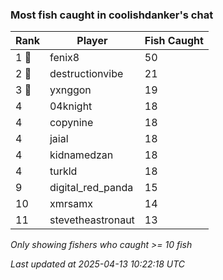 ### Most fish caught in coolishdanker's chat
| Rank | Player | Fish Caught |
|------|--------|-----------|
| 1 🥇  | fenix8  | 50 |
| 2 🥈  | destructionvibe  | 21 |
| 3 🥉  | yxnggon  | 19 |
| 4  | 04knight  | 18 |
| 4  | copynine  | 18 |
| 4  | jaial  | 18 |
| 4  | kidnamedzan  | 18 |
| 4  | turkld  | 18 |
| 9  | digital_red_panda  | 15 |
| 10  | xmrsamx  | 14 |
| 11  | stevetheastronaut  | 13 |

_Only showing fishers who caught >= 10 fish_

_Last updated at 2025-04-13 10:22:18 UTC_
